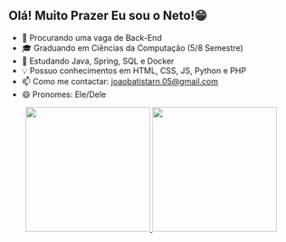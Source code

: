 ## Olá! Muito Prazer Eu sou o Neto!😁

- 🔭 Procurando uma vaga de Back-End
- 🎓 Graduando em Ciências da Computação (5/8 Semestre)
- 🌱 Estudando Java, Spring, SQL e Docker
- 💡 Possuo conhecimentos em HTML, CSS, JS, Python e PHP
- 📫 Como me contactar: joaobatistarn.05@gmail.com
- 😄 Pronomes: Ele/Dele
<div align="center">
  <a href="https://github.com/1NetoDev">
  <img height="220em" src="https://github-readme-stats.vercel.app/api?username=1NetoDev&theme=moltack&show_icons=true&locale=pt-br"/>
  <img height="220em" src="https://github-readme-mwendwa.vercel.app/api/top-langs/?username=1NetoDev&layout=compact&count_private=true&theme=moltack&locale=pt-br"/>
</div>
